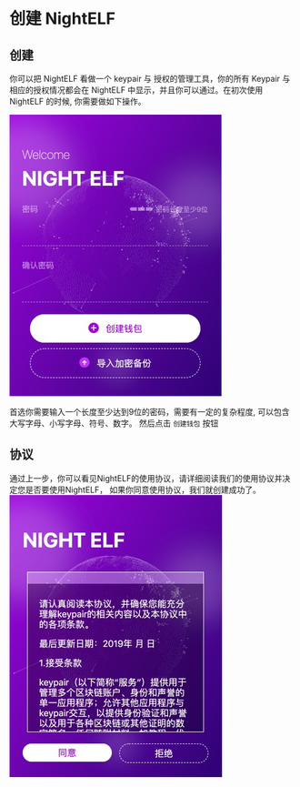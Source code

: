 # 创建 NightELF

## 创建

你可以把 NightELF 看做一个 keypair 与 授权的管理工具，你的所有 Keypair 与相应的授权情况都会在 NightELF 中显示，并且你可以通过。在初次使用 NightELF 的时候, 你需要做如下操作。

![Create](../../Asset/step-01.jpg)

首选你需要输入一个长度至少达到9位的密码，需要有一定的复杂程度, 可以包含大写字母、小写字母、符号、数字。
然后点击 ```创建钱包``` 按钮

## 协议

通过上一步，你可以看见NightELF的使用协议，请详细阅读我们的使用协议并决定您是否要使用NightELF， 如果你同意使用协议，我们就创建成功了。
![Agreen](../../Asset/step-02.jpg)

